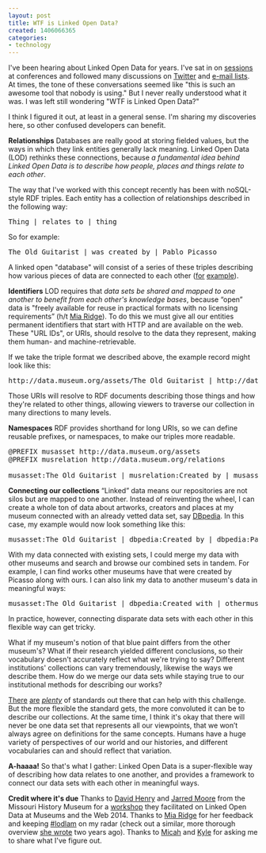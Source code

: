 ```yaml
---
layout: post
title: WTF is Linked Open Data?
created: 1406066365
categories:
- technology
---
```

I've been hearing about Linked Open Data for years. I've sat in on [sessions](http://www.museumsandtheweb.com/mw2011/session/linked_data.html) at conferences and followed many discussions on [Twitter](https://twitter.com/search?q=%23lodlam) and [e-mail lists](https://groups.google.com/forum/#!forum/lod-lam). At times, the tone of these conversations seemed like "this is such an awesome tool that nobody is using." But I never really understood what it was. I was left still wondering "WTF is Linked Open Data?"

I think I figured it out, at least in a general sense. I'm sharing my discoveries here, so other confused developers can benefit. 

<strong>Relationships</strong>
Databases are really good at storing fielded values, but the ways in which they link entities generally lack meaning. Linked Open Data (LOD) rethinks these connections, because <em>a fundamental idea behind Linked Open Data is to describe how people, places and things relate to each other</em>. 

The way that I've worked with this concept recently has been with noSQL-style RDF triples. Each entity has a collection of relationships described in the following way:

<pre>Thing | relates to | thing</pre>

So for example:

<pre>The Old Guitarist | was created by | Pablo Picasso</pre>

A linked open "database" will consist of a series of these triples describing how various pieces of data are connected to each other ([for](http://dbpedia.org/page/The_Old_Guitarist) [example](http://data.nytimes.com/N855344257183137093)).

<strong>Identifiers</strong>
LOD requires that <em>data sets be shared and mapped to one another to benefit from each other's knowledge bases</em>, because “open” data is "freely available for reuse in practical formats with no licensing requirements” (h/t [Mia Ridge](http://www.miaridge.com/keynote-from-strings-to-things-lodlam-melbourne-workshop)). To do this we must give all our entities permanent identifiers that start with HTTP and are available on the web. These "URL IDs", or URIs, should resolve to the data they represent, making them human- and machine-retrievable. 

If we take the triple format we described above, the example record might look like this:

<pre>http://data.museum.org/assets/The_Old_Guitarist | http://data.museum.org/relations/Created_by | http://data.museum.org/assets/Pablo_Picasso</pre>

Those URIs will resolve to RDF documents describing those things and how they're related to other things, allowing viewers to traverse our collection in many directions to many levels. 

<strong>Namespaces</strong>
RDF provides shorthand for long URIs, so we can define reusable prefixes, or namespaces, to make our triples more readable. 

<pre>@PREFIX musasset http://data.museum.org/assets
@PREFIX musrelation http://data.museum.org/relations

musasset:The_Old_Guitarist | musrelation:Created_by | musasset:Pablo_Picasso</pre>

<strong>Connecting our collections</strong>
“Linked” data means our repositories are not silos but are mapped to one another. Instead of reinventing the wheel, I can create a whole ton of data about artworks, creators and places at my museum connected with an already vetted data set, say [DBpedia](http://wiki.dbpedia.org/Ontology). In this case, my example would now look something like this:

<pre>musasset:The_Old_Guitarist | dbpedia:Created_by | dbpedia:Pablo_Picasso</pre>

With my data connected with existing sets, I could merge my data with other museums and search and browse our combined sets in tandem. For example, I can find works other museums have that were created by Picasso along with ours. I can also link my data to another museum's data in meaningful ways:

<pre>musasset:The_Old_Guitarist | dbpedia:Created_with | othermus:A_specific_blue_oil_paint</pre>

In practice, however, connecting disparate data sets with each other in this flexible way can get tricky. 

What if my museum's notion of that blue paint differs from the other museum's? What if their research yielded different conclusions, so their vocabulary doesn't accurately reflect what we're trying to say? Different institutions' collections can vary tremendously, likewise the ways we describe them. How do we merge our data sets while staying true to our institutional methods for describing our works?

[There](http://dublincore.org/) [are](http://wiki.dbpedia.org/Ontology) <em>[plenty](http://www.cidoc-crm.org/)</em> of standards out there that can help with this challenge. But the more flexible the standard gets, the more convoluted it can be to describe our collections. At the same time, I think it's okay that there will never be one data set that represents all our viewpoints, that we won’t always agree on definitions for the same concepts. Humans have a huge variety of perspectives of our world and our histories, and different vocabularies can and should reflect that variation. 

<strong>A-haaaa!</strong>
So that's what I gather: Linked Open Data is a super-flexible way of describing how data relates to one another, and provides a framework to connect our data sets with each other in meaningful ways. 

<strong>Credit where it's due</strong>
Thanks to [David Henry](https://twitter.com/dhenry314) and [Jarred Moore](https://twitter.com/jarredmoore) from the Missouri History Museum for a [workshop](http://mw2014.museumsandtheweb.com/proposals/an-introduction-to-linked-open-data-for-museums/) they facilitated on Linked Open Data at Museums and the Web 2014. Thanks to [Mia Ridge](https://twitter.com/mia_out) for her feedback and keeping [#lodlam](http://lodlam.net/) on my radar (check out a similar, more thorough overview [she wrote](http://www.miaridge.com/keynote-from-strings-to-things-lodlam-melbourne-workshop) two years ago). Thanks to [Micah](https://twitter.com/micahwalter) and [Kyle](https://twitter.com/kjaebker) for asking me to share what I've figure out.

